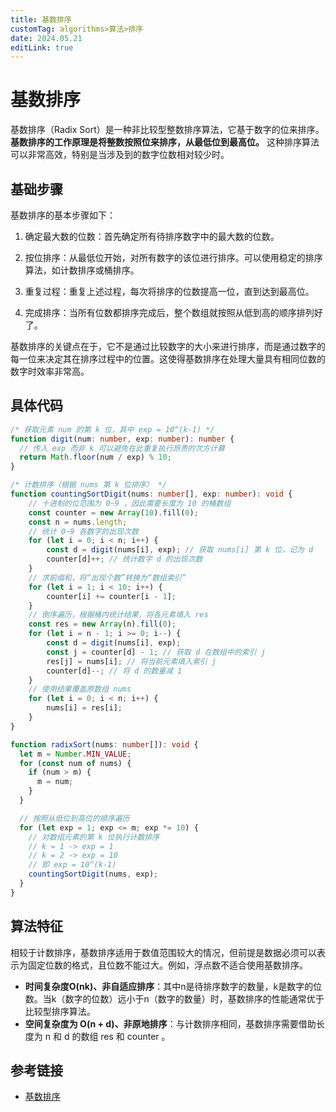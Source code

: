 ```yaml
---
title: 基数排序
customTag: algorithms>算法>排序
date: 2024.05.21
editLink: true
---
```


# 基数排序

基数排序（Radix Sort）是一种非比较型整数排序算法，它基于数字的位来排序。
**基数排序的工作原理是将整数按照位来排序，从最低位到最高位。**
这种排序算法可以非常高效，特别是当涉及到的数字位数相对较少时。

## 基础步骤
基数排序的基本步骤如下：

1. 确定最大数的位数：首先确定所有待排序数字中的最大数的位数。

2. 按位排序：从最低位开始，对所有数字的该位进行排序。可以使用稳定的排序算法，如计数排序或桶排序。

3. 重复过程：重复上述过程，每次将排序的位数提高一位，直到达到最高位。

4. 完成排序：当所有位数都排序完成后，整个数组就按照从低到高的顺序排列好了。

基数排序的关键点在于，它不是通过比较数字的大小来进行排序，而是通过数字的每一位来决定其在排序过程中的位置。这使得基数排序在处理大量具有相同位数的数字时效率非常高。

## 具体代码

```ts
/* 获取元素 num 的第 k 位，其中 exp = 10^(k-1) */
function digit(num: number, exp: number): number {
  // 传入 exp 而非 k 可以避免在此重复执行昂贵的次方计算
  return Math.floor(num / exp) % 10;
}

/* 计数排序（根据 nums 第 k 位排序） */
function countingSortDigit(nums: number[], exp: number): void {
    // 十进制的位范围为 0~9 ，因此需要长度为 10 的桶数组
    const counter = new Array(10).fill(0);
    const n = nums.length;
    // 统计 0~9 各数字的出现次数
    for (let i = 0; i < n; i++) {
        const d = digit(nums[i], exp); // 获取 nums[i] 第 k 位，记为 d
        counter[d]++; // 统计数字 d 的出现次数
    }
    // 求前缀和，将“出现个数”转换为“数组索引”
    for (let i = 1; i < 10; i++) {
        counter[i] += counter[i - 1];
    }
    // 倒序遍历，根据桶内统计结果，将各元素填入 res
    const res = new Array(n).fill(0);
    for (let i = n - 1; i >= 0; i--) {
        const d = digit(nums[i], exp);
        const j = counter[d] - 1; // 获取 d 在数组中的索引 j
        res[j] = nums[i]; // 将当前元素填入索引 j
        counter[d]--; // 将 d 的数量减 1
    }
    // 使用结果覆盖原数组 nums
    for (let i = 0; i < n; i++) {
        nums[i] = res[i];
    }
}

function radixSort(nums: number[]): void {
  let m = Number.MIN_VALUE;
  for (const num of nums) {
    if (num > m) {
      m = num;
    }
  }

  // 按照从低位到高位的顺序遍历
  for (let exp = 1; exp <= m; exp *= 10) {
    // 对数组元素的第 k 位执行计数排序
    // k = 1 -> exp = 1
    // k = 2 -> exp = 10
    // 即 exp = 10^(k-1)
    countingSortDigit(nums, exp);
  }
}
```

## 算法特征

相较于计数排序，基数排序适用于数值范围较大的情况，但前提是数据必须可以表示为固定位数的格式，且位数不能过大。例如，浮点数不适合使用基数排序。

- **时间复杂度O(nk)、非自适应排序**：其中n是待排序数字的数量，k是数字的位数。当k（数字的位数）远小于n（数字的数量）时，基数排序的性能通常优于比较型排序算法。
- **空间复杂度为 O(n + d)、非原地排序**：与计数排序相同，基数排序需要借助长度为 n 和 d 的数组 res 和 counter 。


## 参考链接
- [基数排序](https://www.hello-algo.com/chapter_sorting/radix_sort/#11101)
